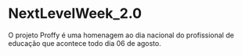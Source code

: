 # NextLevelWeek_2.0
 O projeto Proffy é uma homenagem ao dia nacional do profissional de educação que acontece todo dia 06 de agosto.
